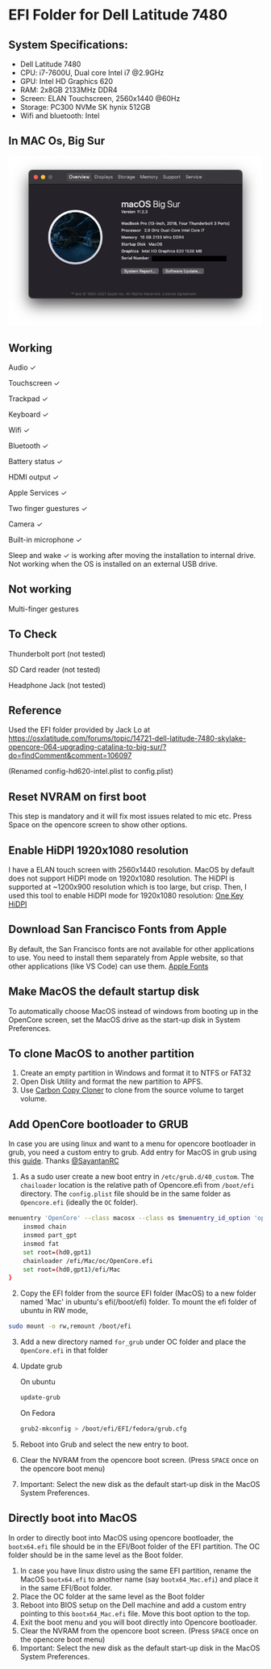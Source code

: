# EFI Folder for Dell Latitude 7480

## System Specifications:
* Dell Latitude 7480
* CPU: i7-7600U, Dual core Intel i7 @2.9GHz
* GPU: Intel HD Graphics 620
* RAM: 2x8GB 2133MHz DDR4
* Screen: ELAN Touchscreen, 2560x1440 @60Hz
* Storage: PC300 NVMe SK hynix 512GB
* Wifi and bluetooth: Intel 

## In MAC Os, Big Sur
![System Specifications](assets/System-Configuration.png?raw=true "System Configuration")


## Working
Audio ✓

Touchscreen ✓

Trackpad ✓

Keyboard ✓

Wifi ✓

Bluetooth ✓

Battery status ✓

HDMI output ✓

Apple Services ✓

Two finger guestures ✓

Camera ✓

Built-in microphone ✓

Sleep and wake ✓
    is working after moving the installation to internal drive. Not working when the OS is installed on an external USB drive.

## Not working

Multi-finger gestures

## To Check

Thunderbolt port (not tested)

SD Card reader (not tested)

Headphone Jack (not tested)

## Reference
Used the EFI folder provided by Jack Lo at https://osxlatitude.com/forums/topic/14721-dell-latitude-7480-skylake-opencore-064-upgrading-catalina-to-big-sur/?do=findComment&comment=106097

(Renamed config-hd620-intel.plist to config.plist)

## Reset NVRAM on first boot
This step is mandatory and it will fix most issues related to mic etc. Press Space on the opencore screen to show other options.

## Enable HiDPI 1920x1080 resolution
I have a ELAN touch screen with 2560x1440 resolution. MacOS by default does not support HiDPI mode on 1920x1080 resolution. The HiDPI is supported at ~1200x900 resolution which is too large, but crisp. Then, I used this tool to enable HiDPI mode for 1920x1080 resolution: [One Key HiDPI](https://github.com/xzhih/one-key-hidpi)

## Download San Francisco Fonts from Apple
By default, the San Francisco fonts are not available for other applications to use. You need to install them separately from Apple website, so that other applications (like VS Code) can use them.
[Apple Fonts](https://developer.apple.com/fonts/)

## Make MacOS the default startup disk
To automatically choose MacOS instead of windows from booting up in the OpenCore screen, set the MacOS drive as the start-up disk in System Preferences.

## To clone MacOS to another partition
1. Create an empty partition in Windows and format it to NTFS or FAT32
2. Open Disk Utility and format the new partition to APFS.
3. Use [Carbon Copy Cloner](https://bombich.com) to clone from the source volume to target volume.

## Add OpenCore bootloader to GRUB
In case you are using linux and want to a menu for opencore bootloader in grub, you need a custom entry to grub. Add entry for MacOS in grub using this [guide](https://github.com/SayantanRC/URLs/blob/master/grub_to_opencore.md). Thanks [@SayantanRC](https://github.com/SayantanRC) 

1. As a sudo user create a new boot entry in `/etc/grub.d/40_custom`. The `chailoader` location is the relative path of Opencore.efi from `/boot/efi` directory. The `config.plist` file should be in the same folder as `Opencore.efi` (ideally the `OC` folder).
```sh
menuentry 'OpenCore' --class macosx --class os $menuentry_id_option 'opencore-from-grub' {
    insmod chain
    insmod part_gpt
    insmod fat
    set root=(hd0,gpt1)
    chainloader /efi/Mac/oc/OpenCore.efi
    set root=(hd0,gpt1)/efi/Mac
}
```
2. Copy the EFI folder from the source EFI folder (MacOS) to a new folder named 'Mac' in ubuntu's efi(/boot/efi) folder. To mount the efi folder of ubuntu in RW mode,
```sh
sudo mount -o rw,remount /boot/efi
```
3. Add a new directory named `for_grub` under OC folder and place the `OpenCore.efi` in that folder
3. Update grub

    On ubuntu
    ```sh
    update-grub
    ```
    On Fedora
    ```sh
    grub2-mkconfig > /boot/efi/EFI/fedora/grub.cfg
    ```
4. Reboot into Grub and select the new entry to boot.
4. Clear the NVRAM from the opencore boot screen. (Press `SPACE` once on the opencore boot menu)
5. Important: Select the new disk as the default start-up disk in the MacOS System Preferences.

## Directly boot into MacOS
In order to directly boot into MacOS using opencore bootloader, the `bootx64.efi` file should be in the EFI/Boot folder of the EFI partition. The OC folder should be in the same level as the Boot folder.
1. In case you have linux distro using the same EFI partition, rename the MacOS `bootx64.efi` to another name (say `bootx64_Mac.efi`) and place it in the same EFI/Boot folder. 
2. Place the OC folder at the same level as the Boot folder
3. Reboot into BIOS setup on the Dell machine and add a custom entry pointing to this `bootx64_Mac.efi` file. Move this boot option to the top.
4. Exit the boot menu and you will boot directly into Opencore bootloader.
5. Clear the NVRAM from the opencore boot screen. (Press `SPACE` once on the opencore boot menu)
5. Important: Select the new disk as the default start-up disk in the MacOS System Preferences.

